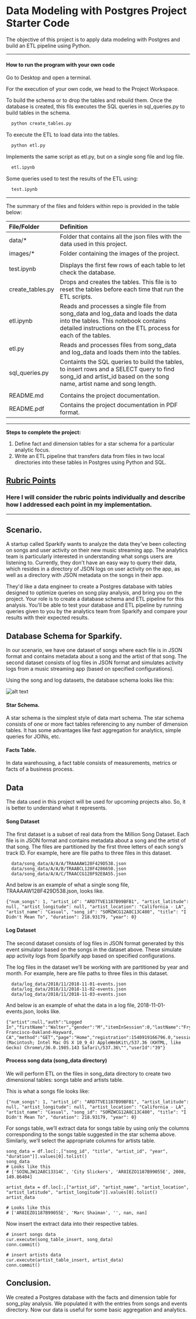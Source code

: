 # Data Modeling with Postgres Project Starter Code

The objective of this project is to apply data modeling with Postgres and build an ETL pipeline using Python.

<!--more-->

[//]: # (Image References)

[image1]: ./images/relaciones.jpg "Database Schema for Sparkify"


---


#### How to run the program with your own code

Go to Desktop and open a terminal.

For the execution of your own code, we head to the Project Workspace.

To build the schema or to drop the tables and rebuild them. Once the database is created, this fils executes the SQL queries in sql_queries.py to build tables in the schema.
```bash
  python create_tables.py
```

To execute the ETL to load data into the tables.
```bash
  python etl.py
```

Implements the same script as etl.py, but on a single song file and log file.
```bash
  etl.ipynb
```

Some queries used to test the results of the ETL using:
```bash
  test.ipynb
```


---

The summary of the files and folders within repo is provided in the table below:

| File/Folder              | Definition                                                                                                   |
| :----------------------- | :----------------------------------------------------------------------------------------------------------- |
| data/*                   | Folder that contains all the json files with the data used in this project.                                  |
| images/*                 | Folder containing the images of the project.                                                                 |
|                          |                                                                                                              |
| test.ipynb               | Displays the first few rows of each table to let check the database.                                         |
| create_tables.py         | Drops and creates the tables. This file is to reset the tables before each time that run the ETL scripts.    |
| etl.ipynb                | Reads and processes a single file from song_data and log_data and loads the data into the tables. This notebook contains detailed instructions on the ETL process for each of the tables. |
| etl.py                   | Reads and processes files from song_data and log_data and loads them into the tables.                        |
| sql_queries.py           | Containts the SQL queries to build the tables, to insert rows and a SELECT query to find song_id and artist_id based on the song name, artist name and song length. |
|                          |                                                                                                              |
| README.md                | Contains the project documentation.                                                                          |
| README.pdf               | Contains the project documentation in PDF format.                                                            |


---

**Steps to complete the project:**  

1. Define fact and dimension tables for a star schema for a particular analytic focus.
2. Write an ETL pipeline that transfers data from files in two local directories into these tables in Postgres using Python and SQL.


## [Rubric Points](https://review.udacity.com/#!/rubrics/2500/view)
### Here I will consider the rubric points individually and describe how I addressed each point in my implementation.  

---
## Scenario.

A startup called Sparkify wants to analyze the data they've been collecting on songs and user activity on their new music streaming app. The analytics team is particularly interested in understanding what songs users are listening to. Currently, they don't have an easy way to query their data, which resides in a directory of JSON logs on user activity on the app, as well as a directory with JSON metadata on the songs in their app.

They'd like a data engineer to create a Postgres database with tables designed to optimize queries on song play analysis, and bring you on the project. Your role is to create a database schema and ETL pipeline for this analysis. You'll be able to test your database and ETL pipeline by running queries given to you by the analytics team from Sparkify and compare your results with their expected results.


## Database Schema for Sparkify.

In our scenario, we have one dataset of songs where each file is in JSON format and contains metadata about a song and the artist of that song. The second dataset consists of log files in JSON format and simulates activity logs from a music streaming app (based on specified configurations).

Using the song and log datasets, the database schema looks like this:

![alt text][image1]

#### Star Schema.

A star schema is the simplest style of data mart schema. The star schema consists of one or more fact tables referencing to any number of dimension tables. It has some advantages like fast aggregation for analytics, simple queries for JOINs, etc.

#### Facts Table.

In data warehousing, a fact table consists of measurements, metrics or facts of a business process.

## Data

The data used in this project will be used for upcoming projects also. So, it is better to understand what it represents.

#### Song Dataset

The first dataset is a subset of real data from the Million Song Dataset. Each file is in JSON format and contains metadata about a song and the artist of that song. The files are partitioned by the first three letters of each song’s track ID. For example, here are file paths to three files in this dataset.

```code
  data/song_data/A/A/A/TRAAAAW128F429D538.json
  data/song_data/A/A/B/TRAABCL128F4286650.json
  data/song_data/A/A/C/TRAACCG128F92E8A55.json
```

And below is an example of what a single song file, TRAAAAW128F429D538.json, looks like.

```code
{"num_songs": 1, "artist_id": "ARD7TVE1187B99BFB1", "artist_latitude": null, "artist_longitude": null, "artist_location": "California - LA", "artist_name": "Casual", "song_id": "SOMZWCG12A8C13C480", "title": "I Didn't Mean To", "duration": 218.93179, "year": 0}
```

#### Log Dataset

The second dataset consists of log files in JSON format generated by this event simulator based on the songs in the dataset above. These simulate app activity logs from Sparkify app based on specified configurations.

The log files in the dataset we’ll be working with are partitioned by year and month. For example, here are file paths to three files in this dataset.

```code
  data/log_data/2018/11/2018-11-01-events.json
  data/log_data/2018/11/2018-11-02-events.json
  data/log_data/2018/11/2018-11-03-events.json
```

And below is an example of what the data in a log file, 2018-11-01-events.json, looks like.

```code
{"artist":null,"auth":"Logged In","firstName":"Walter","gender":"M","itemInSession":0,"lastName":"Frye","length":null,"level":"free","location":"San Francisco-Oakland-Hayward, CA","method":"GET","page":"Home","registration":1540919166796.0,"sessionId":38,"song":null,"status":200,"ts":1541105830796,"userAgent":"\"Mozilla\/5.0 (Macintosh; Intel Mac OS X 10_9_4) AppleWebKit\/537.36 (KHTML, like Gecko) Chrome\/36.0.1985.143 Safari\/537.36\"","userId":"39"}
```

#### Process song data (song_data directory)

We will perform ETL on the files in song_data directory to create two dimensional tables: songs table and artists table.

This is what a songs file looks like:

```code
{"num_songs": 1, "artist_id": "ARD7TVE1187B99BFB1", "artist_latitude": null, "artist_longitude": null, "artist_location": "California - LA", "artist_name": "Casual", "song_id": "SOMZWCG12A8C13C480", "title": "I Didn't Mean To", "duration": 218.93179, "year": 0}
```

For songs table, we’ll extract data for songs table by using only the columns corresponding to the songs table suggested in the star schema above. Similarly, we’ll select the appropriate columns for artists table.

```script
song_data = df.loc[:,["song_id", "title", "artist_id", "year", "duration"]].values[0].tolist()
song_data
# Looks like this
# ['SOINLJW12A8C13314C', 'City Slickers', 'AR8IEZO1187B99055E', 2008, 149.86404]

artist_data = df.loc[:,["artist_id", "artist_name", "artist_location", "artist_latitude", "artist_longitude"]].values[0].tolist()
artist_data

# Looks like this
# ['AR8IEZO1187B99055E', 'Marc Shaiman', '', nan, nan]
```

Now insert the extract data into their respective tables.

```script
# insert songs data
cur.execute(song_table_insert, song_data)
conn.commit()

# insert artists data
cur.execute(artist_table_insert, artist_data)
conn.commit()
```


## Conclusion.

We created a Postgres database with the facts and dimension table for song_play analysis. We populated it with the entries from songs and events directory. Now our data is useful for some basic aggregation and analytics.


